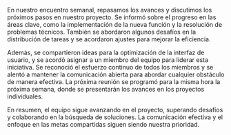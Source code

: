 En nuestro encuentro semanal, repasamos los avances y discutimos los próximos pasos en nuestro proyecto. Se informó sobre el progreso en las áreas clave, como la implementación de la nueva función y la resolución de problemas técnicos. También se abordaron algunos desafíos en la distribución de tareas y se acordaron ajustes para mejorar la eficiencia.

Además, se compartieron ideas para la optimización de la interfaz de usuario, y se acordó asignar a un miembro del equipo para liderar esta iniciativa. Se reconoció el esfuerzo continuo de todos los miembros y se alentó a mantener la comunicación abierta para abordar cualquier obstáculo de manera efectiva. La próxima reunión se programó para la misma hora la próxima semana, donde se presentarán los avances en los proyectos individuales.

En resumen, el equipo sigue avanzando en el proyecto, superando desafíos y colaborando en la búsqueda de soluciones. La comunicación efectiva y el enfoque en las metas compartidas siguen siendo nuestra prioridad.